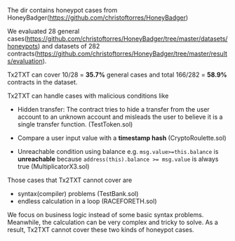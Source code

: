 The dir contains honeypot cases from HoneyBadger(https://github.com/christoftorres/HoneyBadger)

We evaluated 28 general cases(https://github.com/christoftorres/HoneyBadger/tree/master/datasets/honeypots) and datasets of 282 contracts(https://github.com/christoftorres/HoneyBadger/tree/master/results/evaluation).

Tx2TXT can cover 10/28 = **35.7%** general cases and total 166/282 = **58.9%** contracts in the dataset.



Tx2TXT can handle cases with malicious conditions like 

- Hidden transfer: The contract tries to hide a transfer from the user account to an unknown account and misleads the user to believe it is a single transfer function. (TestToken.sol)

- Compare a user input value with a **timestamp hash** (CryptoRoulette.sol)
- Unreachable condition using balance e.g. `msg.value>=this.balance` is **unreachable** because `address(this).balance >= msg.value` is always true (MultiplicatorX3.sol)



Those cases that Tx2TXT cannot cover are 

- syntax(compiler) problems (TestBank.sol) 
- endless calculation in a loop (RACEFORETH.sol)



We focus on business logic instead of some basic syntax problems. Meanwhile, the calculation can be very complex and tricky to solve. As a result, Tx2TXT cannot cover these two kinds of honeypot cases.

